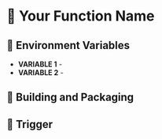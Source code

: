 # 📧  Your Function Name
<!--  A brief descripption about your Cloud Function  -->

## 📝 Environment Variables
<!-- Tell the users of your Cloud function, what Environment Variables your function uses. Use the following format -->

* **VARIABLE 1** - <!-- Short Description --> 
* **VARIABLE 2** - <!-- Short Description -->

## 🚀 Building and Packaging
<!-- 
Highlight the steps required to build and deploy this cloud function. 

Take a look at this example (https://github.com/appwrite/demos-for-functions/blob/master/nodejs/welcome-email/README.md) for more information.  

Make sure you mention the instructions clearly and also mention the entrypoint command for the function 
-->
## 🎯 Trigger
<!-- Clearly explain the triggers that this cloud function relies on to work correctly. Take a look at the below example: 
Head over to your function in the Appwrite console and under the Settings Tab, enable the `users.create` and `account.create` event.
 --> 